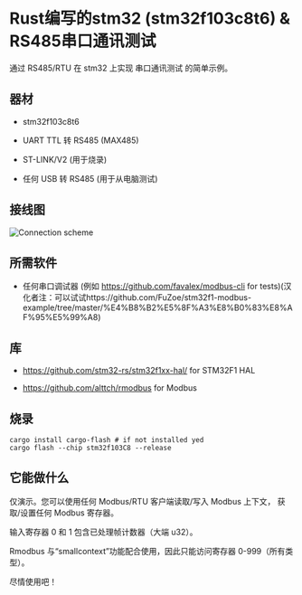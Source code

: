 # Rust编写的stm32 (stm32f103c8t6) & RS485串口通讯测试

通过 RS485/RTU 在 stm32 上实现 串口通讯测试 的简单示例。

## 器材

* stm32f103c8t6

* UART TTL 转 RS485 (MAX485)

* ST-LINK/V2 (用于烧录)

* 任何 USB 转 RS485  (用于从电脑测试)

## 接线图

![Connection scheme](scheme.png?raw=true "Connection scheme")

## 所需软件

* 任何串口调试器 (例如 https://github.com/favalex/modbus-cli for tests)(汉化者注：可以试试https://github.com/FuZoe/stm32f1-modbus-example/tree/master/%E4%B8%B2%E5%8F%A3%E8%B0%83%E8%AF%95%E5%99%A8)

## 库

* https://github.com/stm32-rs/stm32f1xx-hal/ for STM32F1 HAL

* https://github.com/alttch/rmodbus for Modbus

## 烧录

```shell
cargo install cargo-flash # if not installed yed
cargo flash --chip stm32f103C8 --release
```

## 它能做什么

仅演示。您可以使用任何 Modbus/RTU 客户端读取/写入 Modbus 上下文，
获取/设置任何 Modbus 寄存器。

输入寄存器 0 和 1 包含已处理帧计数器（大端 u32）。

Rmodbus 与“smallcontext”功能配合使用，因此只能访问寄存器 0-999（所有类型）。

尽情使用吧！
